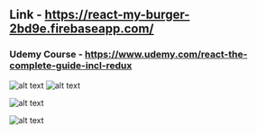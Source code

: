 ##  Link - https://react-my-burger-2bd9e.firebaseapp.com/
### Udemy Course - https://www.udemy.com/react-the-complete-guide-incl-redux

![alt text](https://i.imgur.com/U0jyKGM.jpg)           ![alt text](https://i.imgur.com/jpWznkd.jpg)

![alt text](https://i.imgur.com/QYmokZq.jpg)

![alt text](https://i.imgur.com/SA8E0xV.jpg)
